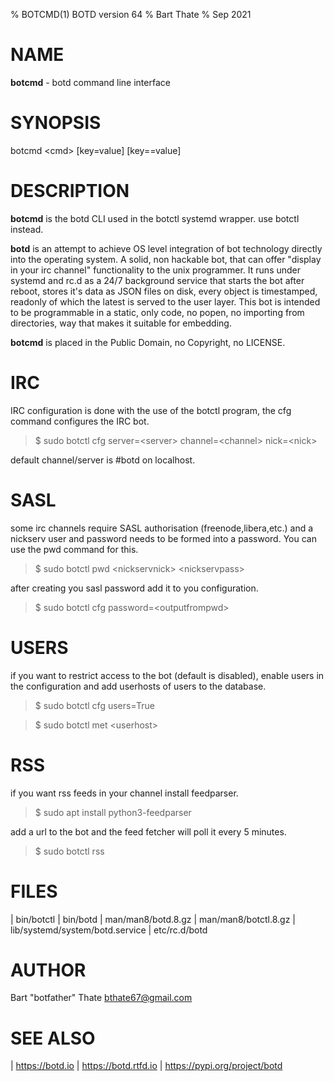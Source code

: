 % BOTCMD(1) BOTD version 64
% Bart Thate 
% Sep 2021

# NAME

**botcmd** - botd command line interface

# SYNOPSIS

 botcmd \<cmd\> \[key=value\] \[key==value\] 
    
# DESCRIPTION

**botcmd** is the botd CLI used in the botctl systemd wrapper. use botctl
instead.

**botd** is an attempt to achieve OS level integration of bot technology 
directly into the operating system. A solid, non hackable bot, that can 
offer "display in your irc channel" functionality to the unix programmer.
It runs under systemd and rc.d as a 24/7 background service that starts the
bot after reboot, stores it's data as JSON files on disk, every object is
timestamped, readonly of which the latest is served to the user layer. This
bot is intended to be programmable in a static, only code, no popen, no
importing from directories, way that makes it suitable for embedding.

**botcmd** is placed in the Public Domain, no Copyright, no LICENSE.

# IRC

IRC configuration is done with the use of the botctl program, the cfg
command configures the IRC bot.

> $ sudo botctl cfg server=\<server\> channel=\<channel\> nick=\<nick\> 

default channel/server is #botd on localhost.

# SASL

some irc channels require SASL authorisation (freenode,libera,etc.) and
a nickserv user and password needs to be formed into a password. You can use
the pwd command for this.

> $ sudo botctl pwd \<nickservnick\> \<nickservpass\>

after creating you sasl password add it to you configuration.

> $ sudo botctl cfg password=\<outputfrompwd\>

# USERS

if you want to restrict access to the bot (default is disabled), enable
users in the configuration and add userhosts of users to the database.

> $ sudo botctl cfg users=True

> $ sudo botctl met \<userhost\>

# RSS

if you want rss feeds in your channel install feedparser.

> $ sudo apt install python3-feedparser

add a url to the bot and the feed fetcher will poll it every 5 minutes.

> $ sudo botctl rss <url>

# FILES

| bin/botctl
| bin/botd
| man/man8/botd.8.gz
| man/man8/botctl.8.gz
| lib/systemd/system/botd.service
| etc/rc.d/botd

# AUTHOR

Bart "botfather" Thate <bthate67@gmail.com>

# SEE ALSO

| https://botd.io
| https://botd.rtfd.io
| https://pypi.org/project/botd
